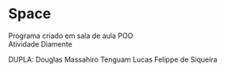 # Space
Programa criado em sala de aula POO
<br>
Atividade Diamente

DUPLA:
Douglas Massahiro Tenguam
Lucas Felippe de Siqueira

